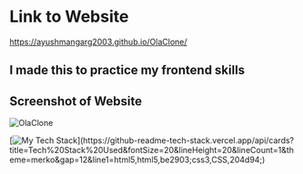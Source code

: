 # Link to Website
https://ayushmangarg2003.github.io/OlaClone/

## I made this to practice my frontend skills

## Screenshot of Website
![OlaClone](https://user-images.githubusercontent.com/105537793/212304811-c012744a-3f31-415e-8329-dff4957a58b3.png)

[![My Tech Stack](https://github-readme-tech-stack.vercel.app/api/cards?title=Tech%20Stack%20Used&fontSize=24&lineHeight=20&lineCount=1&theme=merko&gap=12&line1=html5,html5,be2903;css3,CSS,204d94;)](https://github-readme-tech-stack.vercel.app/api/cards?title=Tech%20Stack%20Used&fontSize=20&lineHeight=20&lineCount=1&theme=merko&gap=12&line1=html5,html5,be2903;css3,CSS,204d94;)
